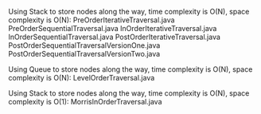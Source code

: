 Using Stack to store nodes along the way, time complexity is O(N), space complexity is O(N):
PreOrderIterativeTraversal.java
PreOrderSequentialTraversal.java
InOrderIterativeTraversal.java
InOrderSequentialTraversal.java
PostOrderIterativeTraversal.java
PostOrderSequentialTraversalVersionOne.java
PostOrderSequentialTraversalVersionTwo.java

Using Queue to store nodes along the way, time complexity is O(N), space complexity is O(N):
LevelOrderTraversal.java

Using Stack to store nodes along the way, time complexity is O(N), space complexity is O(1):
MorrisInOrderTraversal.java